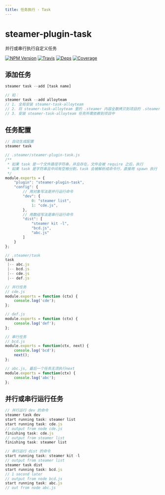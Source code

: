 ```yaml
---
title: 任务执行 - Task
---
```

# steamer-plugin-task

并行或串行执行自定义任务

[![NPM Version](https://img.shields.io/npm/v/steamer-plugin-task.svg?style=flat)](https://www.npmjs.com/package/steamer-plugin-task)
[![Travis](https://img.shields.io/travis/steamerjs/steamer-plugin-task.svg)](https://travis-ci.org/steamerjs/steamer-plugin-task)
[![Deps](https://david-dm.org/steamerjs/steamer-plugin-task.svg)](https://img.shields.io/steamerjs/steamer-plugin-task)
[![Coverage](https://img.shields.io/coveralls/steamerjs/steamer-plugin-task.svg)](https://coveralls.io/github/steamerjs/steamer-plugin-task)

## 添加任务
```javascript
steamer task --add [task name]

// 如：
steamer task --add alloyteam
// 1. 全局安装 steamer-task-alloyteam
// 2. 将 steamer-task-alloyteam 里的 .steamer 内容全数拷贝到项目的 .steamer内
// 3. 安装 steamer-task-alloyteam 任务所需依赖到项目中
```

## 任务配置
```javascript
// 自动生成配置
steamer task

// .steamer/steamer-plugin-task.js
/**
 * 如果 task 是一个文件路径字符串，并且存在，文件会被 require 之后，执行
 * 如果 task 是字符串且中间有空格分割，task 会被解析成命令行，直接用 spawn 执行
 */
module.exports = {
    "plugin": "steamer-plugin-task",
    "config": {
        // 用对象写法是并行运行命令
        "dev": {
            0: "steamer list",
            1: "cde.js",
        },
        // 用数组写法是串行运行命令
        "dist": [
            "steamer kit -l",
            "bcd.js",
            "abc.js"
        ]
    }
};

// .steamer/task
task
 |-- abc.js
 |-- bcd.js
 |-- cde.js
 |-- def.js

// 并行任务
// cde.js
module.exports = function (ctx) {
    console.log('cde');
};

// def.js
module.exports = function (ctx) {
    console.log('def');
};

// 串行任务
// bcd.js
module.exports = function(ctx, next) {
    console.log('bcd');
    next();
};

// abc.js, 最后一个任务无须执行next
module.exports = function(ctx) {
    console.log('abc');
};

```

## 并行或串行运行任务
```javascript
// 并行运行 dev 的命令
steamer task dev
start running task: steamer list
start running task: cde.js
// output from node cde.js
finishing task: cde.js
// output from steamer list
finishing task: steamer list

// 串行运行 dist 的命令
start running task: steamer kit -l
// output from steamer list
steamer task dist
start running task: bcd.js
// 1 second later
// output from node bcd.js
start running task: abc.js
// out from node abc.js
```

